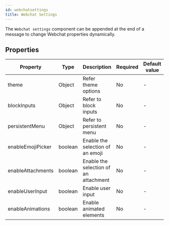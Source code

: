 ```yaml
---
id: webchatsettings
title: Webchat Settings
---
```


The `Webchat settings` component can be appended at the end of a message to change Webchat properties dynamically.


## Properties

| Property          | Type    | Description                           | Required | Default value |
|-------------------|---------|---------------------------------------|----------|---------------|
| theme             | Object  | Refer theme options                   | No       | -             |
| blockInputs       | Object  | Refer to block inputs                 | No       | -             |
| persistentMenu    | Object  | Refer to persistent menu              | No       | -             |
| enableEmojiPicker | boolean | Enable the selection of an emoji      | No       | -             |
| enableAttachments | boolean | Enable the selection of an attachment | No       | -             |
| enableUserInput   | boolean | Enable user input                     | No       | -             |
| enableAnimations  | boolean | Enable animated elements              | No       | -             |

          